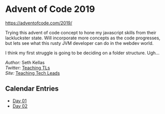 # Advent of Code 2019

https://adventofcode.com/2019/


Trying this advent of code concept to hone my javascript skills from their lackluckster state. Will incorporate more concepts as the code progresses, but lets see what this rusty JVM developer can do in the webdev world. 

I think my first struggle is going to be deciding on a folder structure. Ugh...

_Author:_ Seth Kellas\
_Twitter:_ [Teaching TLs](https://twitter.com/teachingtls)\
_Site:_ [Teaching Tech Leads](https://teachingtechleads.com)

## Calendar Entries
 * [Day 01](./01/README.md)
 * [Day 02](./02/README.md)
